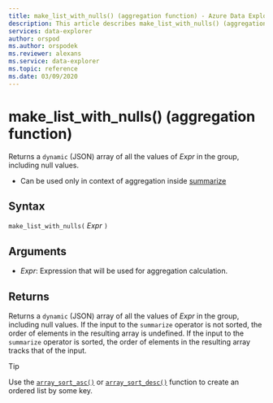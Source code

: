 ```yaml
---
title: make_list_with_nulls() (aggregation function) - Azure Data Explorer | Microsoft Docs
description: This article describes make_list_with_nulls() (aggregation function) in Azure Data Explorer.
services: data-explorer
author: orspod
ms.author: orspodek
ms.reviewer: alexans
ms.service: data-explorer
ms.topic: reference
ms.date: 03/09/2020
---
```

# make_list_with_nulls() (aggregation function)

Returns a `dynamic` (JSON) array of all the values of *Expr* in the group, including null values.

* Can be used only in context of aggregation inside [summarize](summarizeoperator.md)

## Syntax

`make_list_with_nulls(` *Expr* `)`

## Arguments

* *Expr*: Expression that will be used for aggregation calculation.

## Returns

Returns a `dynamic` (JSON) array of all the values of *Expr* in the group, including null values.
If the input to the `summarize` operator is not sorted, the order of elements in the resulting array is undefined.
If the input to the `summarize` operator is sorted, the order of elements in the resulting array tracks that of the input.

> [!TIP]
> Use the [`array_sort_asc()`](./arraysortascfunction.md) or [`array_sort_desc()`](./arraysortdescfunction.md) function to create an ordered list by some key.
